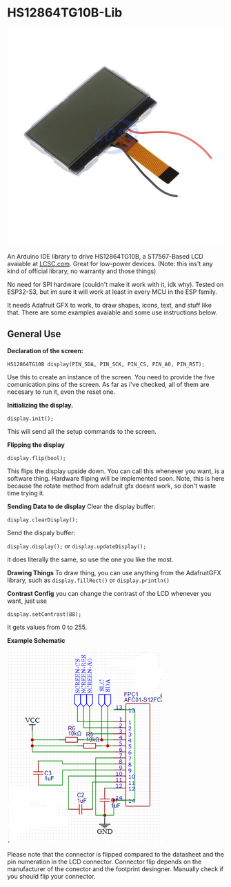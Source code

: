 # HS12864TG10B-Lib

![LCD Image](item.jpg)

An Arduino IDE library to drive HS12864TG10B, a ST7567-Based LCD avaiable at [LCSC.com](https://www.lcsc.com/product-detail/LCD-Screen_HS-HS12864TG10B_C18198252.html). Great for low-power devices. 
(Note: this ins't any kind of official library, no warranty and those things)



No need for SPI hardware (couldn't make it work with it, idk why). Tested on ESP32-S3, but im sure it will work at least in every MCU in the ESP family. 

It needs Adafruit GFX to work, to draw shapes, icons, text, and stuff like that. There are some examples avaiable and some use instructions below.



## General Use

**Declaration of the screen:**

    HS12864TG10B display(PIN_SDA, PIN_SCK, PIN_CS, PIN_A0, PIN_RST);

Use this to create an instance of the screen. You need to provide the five comunication pins of the screen. As far as i've checked, all of them are necesary to run it, even the reset one.

**Initializing the display.**

    display.init();
This will send all the setup commands to the screen.

**Flipping the display**

    display.flip(bool);
This flips the display upside down. You can call this whenever you want, is a software thing. Hardware fliping will be implemented soon. Note, this is here because the rotate method from adafruit gfx doesnt work, so don't waste time trying it.

**Sending Data to de display**
Clear the display buffer:

    display.clearDisplay();

Send the dispaly buffer:

`display.display();`  or  `display.updateDisplay();`

it does literally the same, so use the one you like the most.

**Drawing Things**
To draw thing, you can use anything from the AdafruitGFX library, such as `display.fillRect()` or `display.println()`

**Contrast Config**
you can change the contrast of the LCD whenever you want, just use 

    display.setContrast(88);
It gets values from 0 to 255. 

**Example Schematic**

![Example schematic](schem.png)

Please note that the connector is flipped compared to the datasheet and the pin numeration in the LCD connector. Connector flip depends on the manufacturer of the conector and the footprint desingner. Manually check if you should flip your connector.
